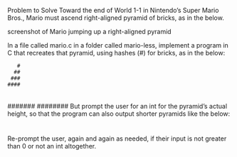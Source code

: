 Problem to Solve
Toward the end of World 1-1 in Nintendo’s Super Mario Bros., Mario must ascend right-aligned pyramid of bricks, as in the below.

screenshot of Mario jumping up a right-aligned pyramid

In a file called mario.c in a folder called mario-less, implement a program in C that recreates that pyramid, using hashes (#) for bricks, as in the below:

       #
      ##
     ###
    ####
   #####
  ######
 #######
########
But prompt the user for an int for the pyramid’s actual height, so that the program can also output shorter pyramids like the below:

  #
 ##
###
Re-prompt the user, again and again as needed, if their input is not greater than 0 or not an int altogether.
